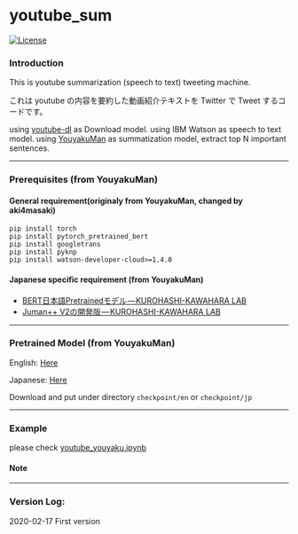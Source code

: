 # youtube_sum

 [![License](https://poser.pugx.org/ali-irawan/xtra/license.svg)](*https://poser.pugx.org/ali-irawan/xtra/license.svg*)

### Introduction

This is youtube summarization (speech to text) tweeting machine.

これは youtube の内容を要約した動画紹介テキストを Twitter で Tweet するコードです。

using [youtube-dl](https://github.com/ytdl-org/youtube-dl/tree/067aa17edf5a46a8cbc4d6b90864eddf051fa2bc) as Download model.
using IBM Watson as speech to text model.
using [YouyakuMan](https://github.com/neilctwu/YouyakuMan) as summatization model, extract top N important sentences.

---
### Prerequisites (from YouyakuMan)

#### General requirement(originaly from YouyakuMan, changed by aki4masaki)

```
pip install torch
pip install pytorch_pretrained_bert
pip install googletrans
pip install pyknp
pip install watson-developer-cloud>=1.4.0
```

#### Japanese specific requirement (from YouyakuMan)

- [BERT日本語Pretrainedモデル — KUROHASHI-KAWAHARA LAB](http://nlp.ist.i.kyoto-u.ac.jp/index.php?BERT日本語Pretrainedモデル)
- [Juman++ V2の開発版](https://github.com/ku-nlp/jumanpp)[ — KUROHASHI-KAWAHARA LAB](http://nlp.ist.i.kyoto-u.ac.jp/index.php?BERT日本語Pretrainedモデル)


---

### Pretrained Model (from YouyakuMan)

English: [Here](https://drive.google.com/open?id=1wxf6zTTrhYGmUTVHVMxGpl_GLaZAC1ye)

Japanese: [Here](https://drive.google.com/open?id=10hJX1QBAHfJpErG2I8yhcAl2QB_q28Fi)

Download and put under directory `checkpoint/en` or `checkpoint/jp`

---

### Example

please check [youtube_youyaku.ipynb](https://github.com/aki4masaki/youtube_sum/blob/master/youtube_youyaku.ipynb)

#### Note


---
### Version Log:

2020-02-17  First version
